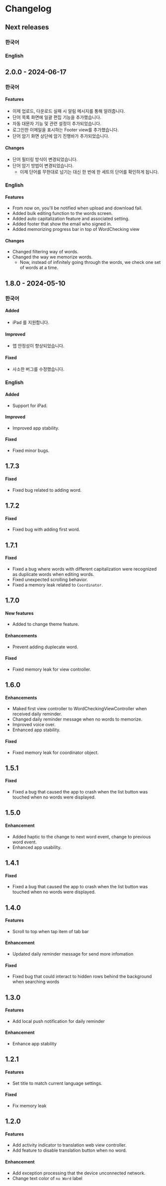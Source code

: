 # Changelog

## Next releases

### 한국어

### English

## 2.0.0 - 2024-06-17

### 한국어

#### Features
- 이제 업로드, 다운로드 실패 시 알림 메시지를 통해 알려줍니다.
- 단어 목록 화면에 일괄 편집 기능을 추가했습니다.
- 자동 대문자 기능 및 관련 설정이 추가되었습니다.
- 로그인한 이메일을 표시하는 Footer view를 추가했습니다.
- 단어 암기 화면 상단에 암기 진행바가 추가되었습니다.

#### Changes
- 단어 필터링 방식이 변경되었습니다.
- 단어 암기 방법이 변경되었습니다.
  - 이제 단어를 무한대로 넘기는 대신 한 번에 한 세트의 단어를 확인하게 됩니다.

### English

#### Features
- From now on, you'll be notified when upload and download fail.
- Added bulk editing function to the words screen.
- Added auto capitalization feature and associated setting.
- Added footer that show the email who signed in.
- Added memorizing progress bar in top of WordChecking view

#### Changes
- Changed filtering way of words.
- Changed the way we memorize words.
  - Now, instead of infinitely going through the words, we check one set of words at a time.

## 1.8.0 - 2024-05-10

### 한국어

#### Added
- iPad 를 지원합니다.

#### Improved
- 앱 안정성이 향상되었습니다.

#### Fixed
- 사소한 버그를 수정했습니다.

### English

#### Added
- Support for iPad.

#### Improved
- Improved app stability.

#### Fixed
- Fixed minor bugs.

## 1.7.3

#### Fixed
- Fixed bug related to adding word.

## 1.7.2

#### Fixed
- Fixed bug with adding first word.

## 1.7.1

#### Fixed
- Fixed a bug where words with different capitalization were recognized as duplicate words when editing words.
- Fixed unexpected scrolling behavior.
- Fixed a memory leak related to `Coordinator`.

## 1.7.0

#### New features
- Added to change theme feature.

#### Enhancements
- Prevent adding duplecate word.

#### Fixed
- Fixed memory leak for view controller.

## 1.6.0

#### Enhancements
- Maked first view controller to WordCheckingViewController when received daily reminder.
- Changed daily reminder message when no words to memorize.
- Improved voice over.
- Enhanced app stability.

#### Fixed
- Fixed memory leak for coordinator object.

## 1.5.1

#### Fixed
- Fixed a bug that caused the app to crash when the list button was touched when no words were displayed.

## 1.5.0

#### Enhancement
- Added haptic to the change to next word event, change to previous word event.
- Enhanced app usability.

## 1.4.1

#### Fixed
- Fixed a bug that caused the app to crash when the list button was touched when no words were displayed.

## 1.4.0

#### Features
- Scroll to top when tap item of tab bar

#### Enhancement
- Updated daily reminder message for send more infomation

#### Fixed
- Fixed bug that could interact to hidden rows behind the background when searching words

## 1.3.0

#### Features
- Add local push notification for daily reminder

#### Enhancement
- Enhance app stability


## 1.2.1

#### Features
- Set title to match current language settings.

#### Fixed
- Fix memory leak

## 1.2.0

#### Features
- Add activity indicator to translation web view controller.
- Add feature to disable translation button when no word.

#### Enhancement
- Add exception processing that the device unconnected network.
- Change text color of `no Word` label



<!--#### Added 새로운 기능-->
<!--#### Changed 기존 기능의 변경사항-->
<!--#### Deprecated 곧 지워질 기능-->
<!--#### Removed 지금 지워진 기능-->
<!--#### Fixed 버그 픽스-->
<!--#### Security 취약점이 있는 경우-->

